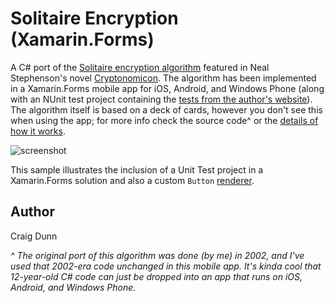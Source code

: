 Solitaire Encryption (Xamarin.Forms)
==============

A C# port of the [Solitaire encryption algorithm](https://www.schneier.com/solitaire.html) featured in Neal Stephenson's novel [Cryptonomicon](http://en.wikipedia.org/wiki/Cryptonomicon). The algorithm has been implemented in a Xamarin.Forms mobile app for iOS, Android, and Windows Phone (along with an NUnit test project containing the [tests from the author's website](https://www.schneier.com/code/sol-test.txt)). The algorithm itself is based on a deck of cards, however you don't see this when using the app; for more info check the source code^ or the [details of how it works](https://www.schneier.com/solitaire.html).

![screenshot](https://raw.githubusercontent.com/xamarin/xamarin-forms-samples/master/SolitaireEncryption/Screenshots/all-sml.png "Colors")

This sample illustrates the inclusion of a Unit Test project in a Xamarin.Forms solution and also a custom `Button` [renderer](http://developer.xamarin.com/guides/cross-platform/xamarin-forms/custom-renderer/).

Author
------

Craig Dunn

*^ The original port of this algorithm was done (by me) in 2002, and I've used that 2002-era code *unchanged* in this mobile app. It's kinda cool that 12-year-old C# code can just be dropped into an app that runs on iOS, Android, and Windows Phone.*